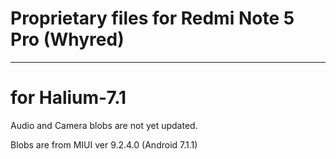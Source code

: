 # Proprietary files for Redmi Note 5 Pro (Whyred) 
_________________________________________________

# for Halium-7.1

Audio and Camera blobs are not yet updated.

Blobs are from MIUI ver 9.2.4.0 (Android 7.1.1)
